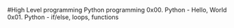 #High Level programming
Python programming
0x00. Python - Hello, World
0x01. Python - if/else, loops, functions
